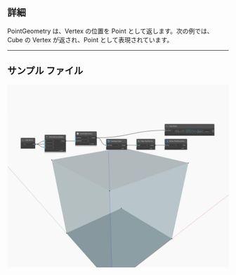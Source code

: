 ## 詳細
PointGeometry は、Vertex の位置を Point として返します。次の例では、Cube の Vertex が返され、Point として表現されています。
___
## サンプル ファイル

![PointGeometry](./Autodesk.DesignScript.Geometry.Vertex.PointGeometry_img.jpg)

